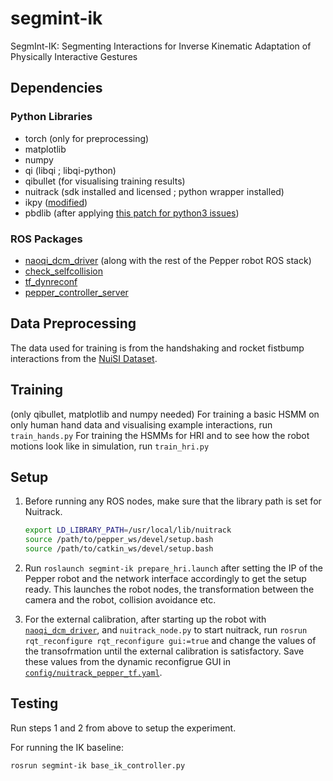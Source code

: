 # segmint-ik

SegmInt-IK: Segmenting Interactions for Inverse Kinematic Adaptation of Physically Interactive Gestures

## Dependencies

### Python Libraries

- torch (only for preprocessing)
- matplotlib
- numpy
- qi (libqi ; libqi-python)
- qibullet (for visualising training results)
- nuitrack (sdk installed and licensed ; python wrapper installed)
- ikpy ([modified](https://github.com/souljaboy764/ikpy))
- pbdlib (after applying [this patch for python3 issues](https://gist.github.com/souljaboy764/5d551c432d4a4ebf1433615595cfd87d))

### ROS Packages

- [naoqi_dcm_driver](https://github.com/souljaboy764/naoqi_dcm_driver) (along with the rest of the Pepper robot ROS stack)
- [check_selfcollision](https://github.com/souljaboy764/check_selfcollision)
- [tf_dynreconf](https://github.com/souljaboy764/tf_dynreconf)
- [pepper_controller_server](https://github.com/souljaboy764/pepper_controller_server)

## Data Preprocessing

The data used for training is from the handshaking and rocket fistbump interactions from the [NuiSI Dataset](https://github.com/souljaboy764/nuisi-dataset).

## Training

(only qibullet, matplotlib and numpy needed)
For training a basic HSMM on only human hand data and visualising example interactions, run `train_hands.py`
For training the HSMMs for HRI and to see how the robot motions look like in simulation, run `train_hri.py`

## Setup

1. Before running any ROS nodes, make sure that the library path is set for Nuitrack.

    ```bash
    export LD_LIBRARY_PATH=/usr/local/lib/nuitrack
    source /path/to/pepper_ws/devel/setup.bash
    source /path/to/catkin_ws/devel/setup.bash
    ```

2. Run `roslaunch segmint-ik prepare_hri.launch` after setting the IP of the Pepper robot and the network interface accordingly to get the setup ready. This launches the robot nodes, the transformation between the camera and the robot, collision avoidance etc.

3. For the external calibration, after starting up the robot with [`naoqi_dcm_driver`](https://github.com/souljaboy764/naoqi_dcm_driver), and `nuitrack_node.py` to start nuitrack, run `rosrun rqt_reconfigure rqt_reconfigure gui:=true` and change the values of the transofrmation until the external calibration is satisfactory. Save these values from the dynamic reconfigrue GUI in [`config/nuitrack_pepper_tf.yaml`](config/nuitrack_pepper_tf.yaml).

## Testing

Run steps 1 and 2 from above to setup the experiment.

For running the IK baseline:

```bash
rosrun segmint-ik base_ik_controller.py
```
